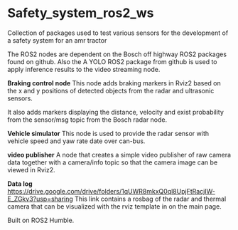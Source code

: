 # Safety_system_ros2_ws
Collection of packages used to test various sensors for the development of a safety system for an amr tractor

The ROS2 nodes are dependent on the Bosch off highway ROS2 packages found on github.
Also the A YOLO ROS2 package from github is used to apply inference results to the video streaming node.


**Braking control node**
This node adds braking markers in Rviz2 based on the x and y positions of detected objects from the radar and ultrasonic sensors.

It also adds markers displaying the distance, velocity and exist probability from the sensor/msg topic from the Bosch radar node.


**Vehicle simulator**
This node is used to provide the radar sensor with vehicle speed and yaw rate date over can-bus.


**video publisher**
A node that creates a simple video publisher of raw camera data together with a camera/info topic so that the camera image can be viewed in Rviz2.


**Data log**
https://drive.google.com/drive/folders/1qUWR8mkxQ0ql8UpjFtRacjIW-E_ZGkv3?usp=sharing
This link contains a rosbag of the radar and thermal camera that can be visualized with the rviz template in on the main page.


Built on ROS2 Humble.
